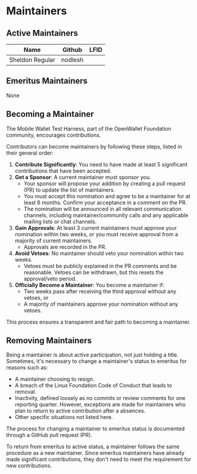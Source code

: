 # Maintainers

## Active Maintainers

<!-- Please keep this sorted alphabetically by github -->

| Name            | Github  | LFID |
| --------------- | ------- | ---- |
| Sheldon Regular | nodlesh |      |

## Emeritus Maintainers

None

## Becoming a Maintainer

The Mobile Wallet Test Harness, part of the OpenWallet Foundation community, encourages contributions.

Contributors can become maintainers by following these steps, listed in their general order:

1. **Contribute Significantly**: You need to have made at least 5 significant contributions that have been accepted.
2. **Get a Sponsor**: A current maintainer must sponsor you.
   - Your sponsor will propose your addition by creating a pull request (PR) to update the list of maintainers.
   - You must accept this nomination and agree to be a maintainer for at least 6 months. Confirm your acceptance in a comment on the PR.
   - The nomination will be announced in all relevant communication channels, including maintainer/community calls and any applicable mailing lists or chat channels.
3. **Gain Approvals**: At least 3 current maintainers must approve your nomination within two weeks, or you must receive approval from a majority of current maintainers.
   - Approvals are recorded in the PR.
4. **Avoid Vetoes**: No maintainer should veto your nomination within two weeks.
   - Vetoes must be publicly explained in the PR comments and be reasonable. Vetoes can be withdrawn, but this resets the approval/veto period.
5. **Officially Become a Maintainer**: You become a maintainer if:
   - Two weeks pass after receiving the third approval without any vetoes, or
   - A majority of maintainers approve your nomination without any vetoes.

This process ensures a transparent and fair path to becoming a maintainer.

## Removing Maintainers

Being a maintainer is about active participation, not just holding a title. Sometimes, it's necessary to change a maintainer's status to emeritus for reasons such as:

- A maintainer choosing to resign.
- A breach of the Linux Foundation Code of Conduct that leads to removal.
- Inactivity, defined loosely as no commits or review comments for one reporting quarter. However, exceptions are made for maintainers who plan to return to active contribution after a absences.
- Other specific situations not listed here.

The process for changing a maintainer to emeritus status is documented through a GitHub pull request (PR).

To return from emeritus to active status, a maintainer follows the same procedure as a new maintainer. Since emeritus maintainers have already made significant contributions, they don't need to meet the requirement for new contributions.
